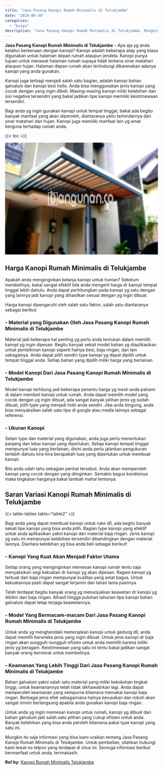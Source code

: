 ```yaml
---
title: "Jasa Pasang Kanopi Rumah Minimalis di Telukjambe"
date: "2024-08-30"
categories: 
  - "biaya"
description: "Jasa Pasang Kanopi Rumah Minimalis di Telukjambe. Mungkin itu saja informasi yang bisa kami uraikan tentang Jasa Pasang Kanopi Rumah Minimalis di Telukjambe...."
---
```


**Jasa Pasang Kanopi Rumah Minimalis di Telukjambe** – Apa aja yg anda ketahui berkenaan dengan kanopi? Kanopi adalah beberapa atap yang biasa digunakan untuk halaman depan rumah ataupun jendela. Kanopi punya tujuan untuk merawat halaman rumah supaya tidak terkena sinar matahari ataupun hujan. Halaman depan rumah akan terlindungi dikarenakan adanya kanopi yang anda gunakan.

Kanopi juga terbagi menjadi salah satu bagian, adalah kanopi bahan galvalum dan kanopi besi hollo. Anda bisa menggunakan jenis kanopi yang cocok dengan yang ingin dibeli. Masing-masing kanopi miliki kelebihan dan sisi negative tersendiri yang bakal jadikan tipe kanopi memiliki keistimewaan tersendiri.

Bagi anda yg ingin gunakan kanopi untuk tempat tinggal, bakal ada begitu banyak manfaat yang akan diperoleh, diantaranya yaitu terhindarnya dari sinar matahari dan hujan. Kanopi juga memiliki manfaat lain yg amat berguna terhadap rumah anda.

{{< toc >}}

![Jasa Pasang Kanopi Rumah Minimalis di Telukjambe](/images/harga-kanopi-minimalis-54.png)

## Harga Kanopi Rumah Minimalis di Telukjambe

Apakah anda menginginkan belanja kanopi untuk hunian? Sebelum membelinya, bakal sangat efektif bila anda mengerti harga dr kanopi tempat tinggal lebih dahulu. Anda dapat perhitungkan pada kanopi yg satu dengan yang lainnya jadi kanopi yang dihasilkan sesuai dengan yg ingin dibuat.

Harga kanopi dipengaruhi oleh salah satu faktor, salah satu diantaranya sebagai berikut:

### \- Material yang Digunakan Oleh Jasa Pasang Kanopi Rumah Minimalis di Telukjambe

Material jadi beberapa hal penting yg perlu anda tentukan dalam memilih kanopi yg ingin dipesan. Begitu banyak sekali model bahan yg diaplikasikan untuk pembikinan kanopi seperti halnya besi, baja ringan, dan lain sebagainya. Anda dapat pilih sendiri type kanopi yg dapat dipilih untuk tempat tinggal anda. Setiap bahan yang dipilih miliki harga yang berlainan.

### \- Model Kanopi Dari Jasa Pasang Kanopi Rumah Minimalis di Telukjambe

Model kanopi terhitung jadi beberapa penentu harga yg mesti anda pahami di dalam membeli kanopi untuk rumah. Anda dapat memilih model yang cocok dengan yg ingin dibuat, ada sangat banyak pilihan jenis yg sudah dibuat, pilih type yang menjadi hobi anda sendiri. Jika anda bingung, anda bisa menyaksikan salah satu tipe di google atau media lainnya sebagai referensi.

### \- Ukuran Kanopi

Selain type dan material yang digunakan, anda juga perlu menentukan panjang dan lebar kanopi yang diperlukan. Setiap kanopi tempat tinggal mempunyai luas yang berlainan, disini anda perlu jalankan pengukuran terlebih dahulu kira-kira berapakah luas yang diperlukan untuk membuat kanopi.

Bila anda udah tahu sebagian perihal tersebut. Anda akan memperoleh kanopi yang cocok dengan yang diinginkan. Semakin bagus kondisinya maka tingkatan harganya bakal tambah mahal tentunya.

## Saran Variasi Kanopi Rumah Minimalis di Telukjambe

{{< table-tables table="table2" >}}

Bagi anda yang dapat membuat kanopi untuk ruko dll, ada begitu banyak sekali tipe kanopi yang bisa anda pilih. Bagian type kanopi yang efektif untuk anda aplikasikan yakni kanopi dari material baja ringan. Jenis kanopi yg satu ini mempunyai kelebihan tersendiri dibandingkan dengan material lainnya. Diantara kelebihan yg bisa anda beli sebagai berikut!

### \- Kanopi Yang Kuat Akan Menjadi Faktor Utama

Setiap orang yang menginginkan memesan kanopi rumah tentu saja menyaksikan segi kekuatan dr kanopi yg akan dipesan. Ragam kanopi yg terbuat dari baja ringan mempunyai kualitas yang amat bagus. Untuk kekuatannya pasti dapat sangat terjamin dan tahan lama pastinya.

Telah terdapat begitu banyak orang yg menunjukkan keawetan dr kanopi yg dibikin dari baja ringan. Alhasil hingga puluhan tahunan tipe kanopi bahan galvalum dapat tetap terjaga keawetannya.

### \- Model Yang Bermacam-macam Dari Jasa Pasang Kanopi Rumah Minimalis di Telukjambe

Untuk anda yg menghendaki menerapkan kanopi untuk gedung dll, anda dapat memilih beraneka jenis yang ingin dibuat. Untuk jenis kanopi dr baja ringan akan sungguh-sungguh efisien untuk anda memilih karena miliki jenis yg beragam. Keistimewaan yang satu ini tentu bakal jadikan sangat banyak orang berminat untuk membelinya.

### \- Keamanan Yang Lebih Tinggi Dari Jasa Pasang Kanopi Rumah Minimalis di Telukjambe

Bahan galvalum yakni salah satu material yang miliki kekokohan tingkat tinggi, untuk keamanannya telah tidak dikhawatirkan lagi. Anda dapat memperoleh keamanan yang sempurna bilamana memakai kanopi baja ringan. Berbagai jenis efek sebagaimana halnya kerusakan dan roboh akan sangat minim berlangsung apabila anda gunakan kanopi baja ringan.

Untuk anda yg ingin memesan kanopi untuk rumah, kanopi yg dibuat dari bahan galvalum jadi salah satu pilihan yang cukup efisien untuk anda. Banyak kelebihan yang bisa anda peroleh bilamana pakai type kanopi yang satu ini.

Mungkin itu saja informasi yang bisa kami uraikan tentang Jasa Pasang Kanopi Rumah Minimalis di Telukjambe. Untuk pembelian, silahkan hubungi kami lewat no telpon yang terdapat di situs ini. Semoga informasi berikut bermanfaat untuk anda, terimakasih.

**Ref by:**  [Kanopi Rumah Minimalis Telukjambe](https://id.wikipedia.org/wiki/Kanopi)
